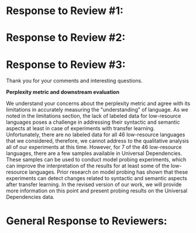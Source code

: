 # Response to Review #1:

# Response to Review #2:


# Response to Review #3:
Thank you for your comments and interesting questions.

__Perplexity metric and downstream evaluation__

We understand your concerns about the perplexity metric and agree with its limitations in accurately measuring the "understanding" of language. As we noted in the limitations section, the lack of labeled data for low-resource languages poses a challenge in addressing their syntactic and semantic aspects at least in case of experiments with transfer learning. Unfortunately, there are no labeled data for all 46 low-resource languages that we considered, therefore, we cannot address to the qualitative analysis all of our experiments at this time.
However, for 7 of the 46 low-resource languages, there are a few samples available in Universal Dependencies. These samples can be used to conduct model probing experiments, which can improve the interpretation of the results for at least some of the low-resource languages. Prior research on model probing has shown that these experiments can detect changes related to syntactic and semantic aspects after transfer learning. In the revised version of our work, we will provide more information on this point and present probing results on the Universal Dependencies data.


# General Response to Reviewers:
